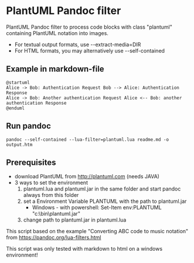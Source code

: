 # PlantUML Pandoc filter
PlantUML Pandoc filter to process code blocks with class "plantuml" containing PlantUML notation into images.

* For textual output formats, use --extract-media=DIR
* For HTML formats, you may alternatively use --self-contained

## Example in markdown-file
```plantuml
@startuml
Alice -> Bob: Authentication Request Bob --> Alice: Authentication Response
Alice -> Bob: Another authentication Request Alice <-- Bob: another authentication Response
@enduml
```
## Run pandoc
```
pandoc --self-contained --lua-filter=plantuml.lua readme.md -o output.htm
```

## Prerequisites
* download PlantUML from http://plantuml.com (needs JAVA)
* 3 ways to set the environment
    1. plantuml.lua and plantuml.jar in the same folder and start pandoc always from this folder
    2. set a Environment Variable PLANTUML with the path to plantuml.jar
        * Windows - with powershell: Set-Item env:PLANTUML "c:\bin\plantuml.jar"
    3. change path to plantuml.jar in plantuml.lua


This script based on the example "Converting ABC code to music notation" from https://pandoc.org/lua-filters.html

This script was only tested with markdown to html on a windows environment!
